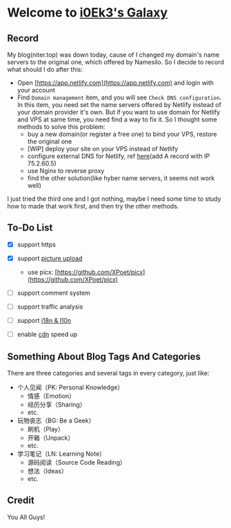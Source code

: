 # Welcome to [i0Ek3's Galaxy](https://niter.top)


## Record

My blog(niter.top) was down today, cause of I changed my domain's name servers to the original one, which offered by Namesilo. So I decide to record what should I do after this:

- Open [https://app.netlify.com](https://app.netlify.com) and login with your account
- Find `Domain management` item, and you will see `Check DNS configuration`. In this item, you need set the name servers offered by Netlify instead of your domain provider it's own. But if you want to use domain for Netlify and VPS at same time, you need find a way to fix it. So I thought some methods to solve this problem:
    - buy a new domain(or register a free one) to bind your VPS, restore the original one
    - [WIP] deploy your site on your VPS instead of Netlify
    - configure external DNS for Netlify, ref [here](https://docs.netlify.com/domains-https/custom-domains/configure-external-dns/)(add A record with IP 75.2.60.5)
    - use Nginx to reverse proxy
    - find the other solution(like hyber name servers, it seems not work well)

I just tried the third one and I got nothing, maybe I need some time to study how to made that work first, and then try the other methods.


## To-Do List

- [x] support https
- [x] support [picture upload](https://github.com/Molunerfinn/PicGo)
    - use picx: [https://github.com/XPoet/picx](https://github.com/XPoet/picx)
- [ ] support comment system
- [ ] support traffic analysis
- [ ] support [i18n & l10n](https://www.bmpi.dev/dev/i18n-l10n/)
- [ ] enable [cdn](https://www.jsdelivr.com/) speed up



## Something About Blog Tags And Categories

There are three categories and several tags in every category, just like:

- 个人见闻（PK: Personal Knowledge）
    - 情感（Emotion）
    - 经历分享（Sharing）
    - etc.
- 玩物丧志（BG: Be a Geek）
    - 刷机（Play）
    - 开箱（Unpack）
    - etc.
- 学习笔记（LN: Learning Note）
    - 源码阅读（Source Code Reading）
    - 想法（Ideas）
    - etc.


## Credit

You All Guys!
